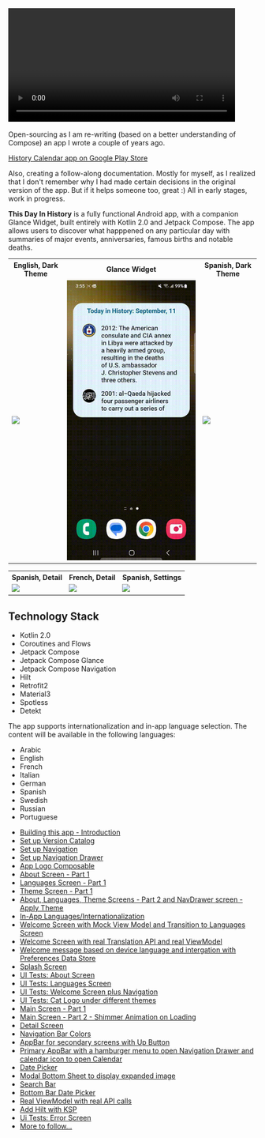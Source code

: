 







 <video preload="auto"  width="460" controls>
      <source
        src='https://github.com/dmitrish/Jetpack-Compose-Android-App/assets/38740872/454e3162-7555-4679-a8b5-718f1661d2a0'
        type="video/mp4"
      />
  </video>

Open-sourcing as I am re-writing (based on a better understanding of Compose) an app I wrote a couple of years ago. 
<p><a href="https://play.google.com/store/apps/details?id=com.coroutines.historycat">History Calendar app on Google Play Store</a></p>
<p></p>
Also, creating a follow-along documentation. Mostly for myself, as I realized that I don't remember why I had made certain decisions in the original version of the app. But if it helps someone too, great :)
All in early stages, work in progress.
<p></p>


<b>This Day In History</b> is a fully functional Android app, with a companion Glance Widget, built entirely with Kotlin 2.0 and Jetpack Compose.   The app allows users to discover what happpened on any particular day with summaries of major events, anniversaries, famous births and notable deaths.
<p></p>
<p>
  
</p>

<table style="width:100%">
  <tr>
    <th>English, Dark Theme</th>
    <th>Glance Widget</th> 
    <th>Spanish, Dark Theme</th> 
  </tr>
  <tr>
    <td><img src="https://github.com/dmitrish/Jetpack-Compose-Android-History-Calendar-App/blob/master/ase6.gif"/></td>
    <td><img src="https://github.com/dmitrish/Jetpack-Compose-Android-History-Calendar-App/blob/master/widget1.gif"/></td> 
    <td><img src="https://github.com/dmitrish/Jetpack-Compose-Android-History-Calendar-App/blob/master/spanishDark.gif"/></td>
  </tr>
  
</table>
<p></p>
<table style="width:100%">
  <tr>
    <th>Spanish, Detail</th>
    <th>French, Detail</th> 
    <th>Spanish, Settings</th> 
  </tr>
  <tr>
    <td><img src="https://github.com/dmitrish/This-Day-In-History/blob/master/spanishDante.jpg"/></td>
    <td><img src="https://github.com/dmitrish/This-Day-In-History/blob/master/frenchDetail.jpg"/></td> 
  <td><img src="https://github.com/dmitrish/This-Day-In-History/blob/master/spanishSettings.jpg"/></td> 
  </tr>
  
</table>
<p></p>
<p>
   <h2>Technology Stack</h2>
<p></p>
<ul class="list-disc">
  <li>Kotlin 2.0</li>
  <li>Coroutines and Flows</li>
  <li>Jetpack Compose</li>
  <li>Jetpack Compose Glance</li>
  <li>Jetpack Compose Navigation</li>
  <li>Hilt</li>
  <li>Retrofit2</li>
  <li>Material3</li>
  <li>Spotless</li>
  <li>Detekt</li>
</ul>
</p>
<p></p>
<p></p>
The app supports internationalization and in-app language selection. The content will be available in the following languages:
<p></p>
 <ul>
            <li>Arabic</li>
            <li>English</li>
            <li>French</li>
            <li>Italian</li>
            <li>German</li>
            <li>Spanish</li>
            <li>Swedish</li>
            <li>Russian</li>
            <li>Portuguese</li>
   
</ul>
<p></p>

<ul>
<li><a href="http://coroutines.com/thisdayinhistory/introduction">Building this app - Introduction</a></li>
<li><a href="http://coroutines.com/thisdayinhistory/toml">Set up Version Catalog</a></li>
  <li><a href="http://coroutines.com/thisdayinhistory/setupNavigation">Set up Navigation</a></li>
  <li><a href="http://coroutines.com/thisdayinhistory/setupNavigationdrawer">Set up Navigation Drawer</a></li>
  <li><a href="http://coroutines.com/thisdayinhistory/logo">App Logo Composable</a></li>
  <li><a href="http://coroutines.com/thisdayinhistory/aboutScreen">About Screen - Part 1</a></li>
  <li><a href="http://coroutines.com/thisdayinhistory/languagesscreen">Languages Screen - Part 1</a></li>
  <li><a href="http://coroutines.com/thisdayinhistory/themescreen">Theme Screen - Part 1</a></li>
  <li><a href="http://coroutines.com/thisdayinhistory/applytheme">About, Languages, Theme Screens - Part 2 and NavDrawer screen - Apply Theme</a></li>
  <li><a href="http://coroutines.com/thisdayinhistory/inapplanguages">In-App Languages/Internationalization</a></li>
  <li><a href="http://coroutines.com/thisdayinhistory/welcomescreenmock">Welcome Screen with Mock View Model and Transition to Languages Screen</a></li>
  <li><a href="http://coroutines.com/thisdayinhistory/welcomescreen">Welcome Screen with real Translation API and real ViewModel</a></li>
  <li><a href="http://coroutines.com/thisdayinhistory/savingonboarding">Welcome message based on device language and intergation with Preferences Data Store</a></li>
  <li><a href="http://coroutines.com/thisdayinhistory/splash">Splash Screen</a></li>
  <li><a href="http://coroutines.com/thisdayinhistory/uitestaboutscreen">UI Tests: About Screen</a></li>
  <li><a href="http://coroutines.com/Thisdayinhistory/uiTestLanguagesScreen">UI Tests: Languages Screen</a></li>
  <li><a href="http://coroutines.com/thisdayinhistory/uitestwelcomescreen">UI Tests: Welcome Screen plus Navigation</a></li>
  <li><a href="http://coroutines.com/thisdayinhistory/uitestcatlogo">UI Tests: Cat Logo under different themes</a></li>
  <li><a href="http://coroutines.com/thisdayinhistory/historyscreenpart1">Main Screen - Part 1</a></li>
  <li><a href="http://coroutines.com/thisdayinhistory/historyscreenpart2">Main Screen - Part 2 - Shimmer Animation on Loading</a></li>
  <li><a href="http://coroutines.com/thisdayinhistory/detailscreen">Detail Screen</a></li>
  <li><a href="http://coroutines.com/thisdayinhistory/navigationbarcolors">Navigation Bar Colors</a></li>
  <li><a href="http://coroutines.com/thisdayinhistory/upbutton">AppBar for secondary screens with Up Button</a></li>
  <li><a href="http://coroutines.com/thisdayinhistory/appbar">Primary AppBar with a hamburger menu to open Navigation Drawer and calendar icon to open Calendar</a></li>
  <li><a href="http://coroutines.com/thisdayinhistory/datepicker">Date Picker</a></li>
  <li><a href="http://coroutines.com/thisdayinhistory/bottomsheet">Modal Bottom Sheet to display expanded image</li>
  <li><a href="http://coroutines.com/thisdayinhistory/searchbar">Search Bar</a></li>
  <li><a href="http://coroutines.com/thisdayinhistory/bottombarcalendar">Bottom Bar Date Picker</a></li>
  <li><a href="http://coroutines.com/thisdayinhistory/historyviewmodel">Real ViewModel with real API calls</li>
  <li><a href="http://coroutines.com/thisdayinhistory/hilt">Add Hilt with KSP</a></li>
  <li><a href="http://coroutines.com/thisdayinhistory/uitesterrorscreen">Ui Tests: Error Screen</li>
  
<li>More to follow...</li>

</ul>
